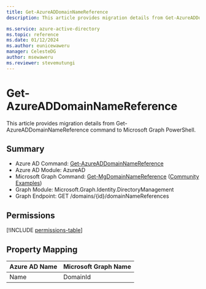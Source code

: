 ```yaml
---
title: Get-AzureADDomainNameReference
description: This article provides migration details from Get-AzureADDomainNameReference command to Microsoft Graph PowerShell.

ms.service: azure-active-directory
ms.topic: reference
ms.date: 01/12/2024
ms.author: eunicewaweru
manager: CelesteDG
author: msewaweru
ms.reviewer: stevemutungi
---
```


# Get-AzureADDomainNameReference

This article provides migration details from Get-AzureADDomainNameReference command to Microsoft Graph PowerShell.

## Summary

+ Azure AD Command: [Get-AzureADDomainNameReference](/powershell/module/azuread/get-azureaddomainnamereference)
+ Azure AD Module: AzureAD
+ Microsoft Graph Command: [Get-MgDomainNameReference](/powershell/module/microsoft.graph.identity.directorymanagement/get-mgdomainnamereference) ([Community Examples](https://github.com/orgs/msgraph/discussions?discussions_q=Get-MgDomainNameReference))
+ Graph Module: Microsoft.Graph.Identity.DirectoryManagement
+ Graph Endpoint: GET /domains/{id}/domainNameReferences

## Permissions

[!INCLUDE [permissions-table](~/graphref/api-reference/v1.0/includes/permissions/domain-list-domainnamereferences-permissions.md)]

## Property Mapping

|Azure AD Name|Microsoft Graph Name|
|---|---|
|Name|DomainId|
